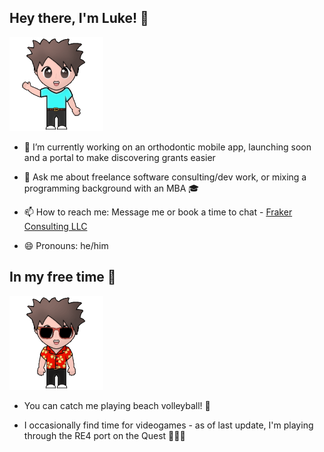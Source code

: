 ## Hey there, I'm Luke! 👋

<img src="assets/avatar-waving.gif" alt="animated avatar gif" width="150"/>

- 🔭 I’m currently working on an orthodontic mobile app, launching soon and a portal to make discovering grants easier

- 💬 Ask me about freelance software consulting/dev work, or mixing a programming background with an MBA 🎓

- 📫 How to reach me: Message me or book a time to chat - [Fraker Consulting LLC](https://frakerconsulting.com/)

- 😄 Pronouns: he/him

## In my free time 👾

<img src="assets/avatar-fun.gif" alt="animated avatar gif" width="150"/>

- You can catch me playing beach volleyball! 🏐

- I occasionally find time for videogames - as of last update, I'm playing through the RE4 port on the Quest 🥽🧟‍♂️

<!--
**lfraker/lfraker** is a ✨ _special_ ✨ repository because its `README.md` (this file) appears on your GitHub profile.

Here are some ideas to get you started:

- 🔭 I’m currently working on ...
- 🌱 I’m currently learning ...
- 👯 I’m looking to collaborate on ...
- 🤔 I’m looking for help with ...
- 💬 Ask me about ...
- 📫 How to reach me: ...
- 😄 Pronouns: ...
- ⚡ Fun fact: ...
-->
